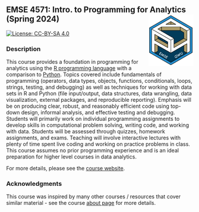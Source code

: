 
<!-- README.md is generated from README.Rmd. Please edit that file -->

## EMSE 4571: Intro. to Programming for Analytics (Spring 2024) <a href='https://github.com/emse-p4a-gwu/2024-Spring'><img src='images/logo.png' align="right" height="139"/></a>

<!-- badges: start -->

[![License: CC-BY-SA
4.0](https://img.shields.io/badge/License-CC%20BY--SA-lightgrey)](https://creativecommons.org/licenses/by-sa/4.0/)
<!-- badges: end -->

### Description

This course provides a foundation in programming for analytics using the
[R programming language](https://www.r-project.org/) with a comparison
to [Python](https://www.python.org/). Topics covered include
fundamentals of programming (operators, data types, objects, functions,
conditionals, loops, strings, testing, and debugging) as well as
techniques for working with data sets in R and Python (file
input/output, data structures, data wrangling, data visualization,
external packages, and reproducible reporting). Emphasis will be on
producing clear, robust, and reasonably efficient code using top-down
design, informal analysis, and effective testing and debugging. Students
will primarily work on individual programming assignments to develop
skills in computational problem solving, writing code, and working with
data. Students will be assessed through quizzes, homework assignments,
and exams. Teaching will involve interactive lectures with plenty of
time spent live coding and working on practice problems in class. This
course assumes no prior programming experience and is an ideal
preparation for higher level courses in data analytics.

For more details, please see the [course
website](https://p4a.seas.gwu.edu/2024-Spring/).

### Acknowledgments

This course was inspired by many other courses / resources that cover
similar material - see the course [about
page](https://p4a.seas.gwu.edu/2024-Spring/about.html) for more details.
